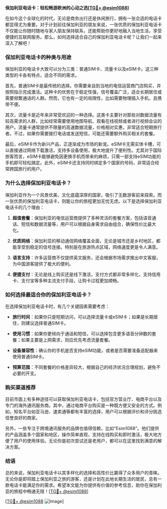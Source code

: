 **保加利亚电话卡：轻松畅游欧洲的心动之选[[TG💪+ @esim1088](https://t.me/s/esim1088)]**

在如今这个全球化的时代，无论是商务出行还是休闲旅行，拥有一张合适的电话卡都显得尤为重要。对于计划前往保加利亚的朋友来说，一张优质的保加利亚电话卡不仅能让你随时随地与家人朋友保持联系，还能帮助你更好地融入当地生活，享受便捷的互联网服务。那么，如何选择适合自己的保加利亚电话卡呢？让我们一起来深入了解吧！

### **保加利亚电话卡的种类与用途**

保加利亚的电话卡大致可以分为三类：普通SIM卡、流量卡以及eSIM卡。这三种类型的卡各有特点，适合不同的需求。

首先，普通SIM卡是最传统的选择。你需要亲自到当地的电信运营商门店购买，并按照指示完成激活。这种卡的优势在于稳定性强，信号覆盖广泛，适合长期居住或需要频繁通话的人群。然而，它也有一定的局限性，比如需要物理插入手机，且携带不便。

其次，流量卡是近年来非常受欢迎的一种选择。这类卡主要针对那些对数据流量有较高需求的人群，比如经常需要使用地图导航、观看在线视频或者进行视频会议的用户。流量卡通常提供不限量的高速数据流量，价格相对实惠，非常适合短期旅行者。不过，如果你需要拨打电话或发送短信，可能还需要额外购买相关的套餐。

最后，eSIM卡作为新兴产品，正逐渐成为市场的新宠。eSIM卡无需实体卡槽，可以直接通过网络下载激活，支持多设备使用，极大地提升了便利性。尤其对于国际旅客而言，eSIM卡能够避免因更换手机而带来的麻烦，只需一部支持eSIM功能的手机即可轻松搞定。此外，eSIM卡还支持同时绑定多个国家的号码，非常适合经常跨国旅行的用户。

### **为什么选择保加利亚电话卡？**

保加利亚作为一个风景优美、文化底蕴深厚的国家，吸引了无数游客前来探索。而一张优质的保加利亚电话卡，则能让你的旅程更加无忧无虑。以下是选择保加利亚电话卡的几个理由：

1. **超值套餐**：保加利亚的电信运营商提供了多种灵活的套餐方案，包括语音通话、短信和数据流量等，用户可以根据自身需求自由组合，确保性价比最大化。
   
2. **优质网络**：保加利亚的移动通信网络覆盖全面，无论是城市还是乡村地区，都能享受到稳定的信号连接。特别是在旅游热点区域，网络速度更是令人满意。

3. **语言支持**：许多运营商不仅提供英文服务，还会根据市场需求推出中文客服，为中国游客提供了极大的便利。

4. **便捷支付**：无论是线上购买还是线下激活，支付方式都非常多样化，支持信用卡、支付宝等多种主流支付手段，让购卡过程更加顺畅。

### **如何选择最适合你的保加利亚电话卡？**

在选择保加利亚电话卡时，有几个关键因素需要考虑：

- **旅行时间**：如果你只是短期访问，可以选择流量卡或eSIM卡；如果是长期居住，则建议选择普通SIM卡。
  
- **使用习惯**：如果你更倾向于通话和短信，可以选择包含更多语音分钟数的套餐；如果主要是上网需求，则应优先考虑流量套餐。

- **设备兼容性**：确认你的手机是否支持eSIM功能，或者是否需要准备适配器来使用普通SIM卡。

- **预算范围**：不同套餐的价格差异较大，根据自己的经济状况合理规划，避免不必要的开支。

### **购买渠道推荐**

目前市面上有多种途径可以获取保加利亚电话卡，包括官方营业厅、电商平台以及专门的海外通讯服务商。其中，通过电商平台购买是一种既方便又安全的方式。例如，知名平台如亚马逊、速卖通等都有丰富的选择，用户可以根据评价和评分挑选信誉良好的商家。

另外，一些专注于跨境通讯服务的品牌也值得信赖，比如“Esim1088”。他们提供的产品涵盖多个国家和地区，操作简单直观，支持在线购买和即时激活，极大地方便了用户的使用体验。无论你是初次尝试还是老用户，都可以在这里找到满意的解决方案。

### **结语**

总的来说，保加利亚电话卡以其多样化的选择和高性价比赢得了众多用户的青睐。无论你是即将踏上保加利亚之旅的游客，还是计划在此地长期生活的居民，总有一款电话卡能满足你的需求。希望本文能为你提供有价值的参考信息，助你在保加利亚的旅程中畅通无阻！[[TG💪+ @esim1088](https://t.me/s/esim1088)]

[[TG💪+ @esim1088](https://t.me/s/esim1088) ![Image](https://i.postimg.cc/4NQfJmqS/Snipaste-2025-05-13-00-14-12.png)]